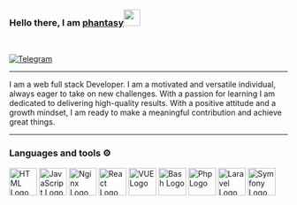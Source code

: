 ### Hello there, I am [phantasy](https://t.me/ph4n7asy)<img src="https://raw.githubusercontent.com/MartinHeinz/MartinHeinz/master/wave.gif" width="30px">
<br/>

[![Telegram](https://img.shields.io/badge/Telegram-2CA5E0?style=for-the-badge&logo=telegram&logoColor=white)](https://t.me/ph4n7asy)


---

I am a web full stack Developer. I am a motivated and versatile individual, always eager to take on new challenges. With a passion for learning I am dedicated to delivering high-quality results. With a positive attitude and a growth mindset, I am ready to make a meaningful contribution and achieve great things.

---

### Languages and tools ⚙️
<p>
<img src="https://www.svgrepo.com/show/303205/html-5-logo.svg" alt="HTML Logo" width="50" height="50"/> 
<img src="https://cdn.worldvectorlogo.com/logos/logo-javascript.svg" alt="JavaScript Logo" width="50" height="50"/> 
<img src="https://user-images.githubusercontent.com/25181517/183345125-9a7cd2e6-6ad6-436f-8490-44c903bef84c.png" alt="Nginx Logo" width="50" height="50"/> <img src="https://cdn.worldvectorlogo.com/logos/react-2.svg" alt="React Logo" width="50" height="50"/>  
<img src="https://cdn.worldvectorlogo.com/logos/vue-9.svg" alt="VUE Logo" width="50" height="50"/> 
<img src="https://cdn.worldvectorlogo.com/logos/bash-1.svg" alt="Bash Logo" width="50" height="50"/>
<img src="https://www.logo.wine/a/logo/PHP/PHP-Logo.wine.svg" alt="Php Logo" width="50" height="50"/>
<img src="https://www.logo.wine/a/logo/Laravel/Laravel-Logo.wine.svg" alt="Laravel Logo" width="50" height="50"/>
<img src="https://www.logo.wine/a/logo/Symfony/Symfony-Logo.wine.svg" alt="Symfony Logo" width="50" height="50"/>
</p>

